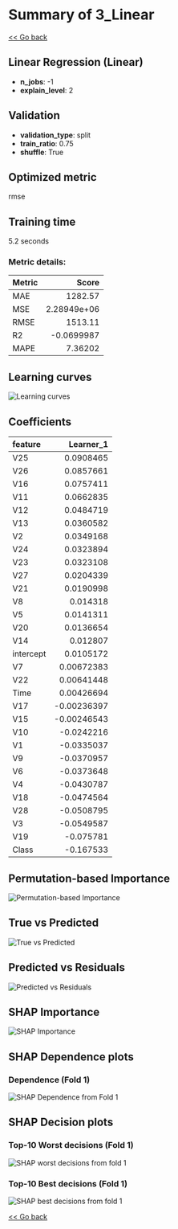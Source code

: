 # Summary of 3_Linear

[<< Go back](../README.md)


## Linear Regression (Linear)
- **n_jobs**: -1
- **explain_level**: 2

## Validation
 - **validation_type**: split
 - **train_ratio**: 0.75
 - **shuffle**: True

## Optimized metric
rmse

## Training time

5.2 seconds

### Metric details:
| Metric   |          Score |
|:---------|---------------:|
| MAE      | 1282.57        |
| MSE      |    2.28949e+06 |
| RMSE     | 1513.11        |
| R2       |   -0.0699987   |
| MAPE     |    7.36202     |



## Learning curves
![Learning curves](learning_curves.png)

## Coefficients
| feature   |   Learner_1 |
|:----------|------------:|
| V25       |  0.0908465  |
| V26       |  0.0857661  |
| V16       |  0.0757411  |
| V11       |  0.0662835  |
| V12       |  0.0484719  |
| V13       |  0.0360582  |
| V2        |  0.0349168  |
| V24       |  0.0323894  |
| V23       |  0.0323108  |
| V27       |  0.0204339  |
| V21       |  0.0190998  |
| V8        |  0.014318   |
| V5        |  0.0141311  |
| V20       |  0.0136654  |
| V14       |  0.012807   |
| intercept |  0.0105172  |
| V7        |  0.00672383 |
| V22       |  0.00641448 |
| Time      |  0.00426694 |
| V17       | -0.00236397 |
| V15       | -0.00246543 |
| V10       | -0.0242216  |
| V1        | -0.0335037  |
| V9        | -0.0370957  |
| V6        | -0.0373648  |
| V4        | -0.0430787  |
| V18       | -0.0474564  |
| V28       | -0.0508795  |
| V3        | -0.0549587  |
| V19       | -0.075781   |
| Class     | -0.167533   |


## Permutation-based Importance
![Permutation-based Importance](permutation_importance.png)
## True vs Predicted

![True vs Predicted](true_vs_predicted.png)


## Predicted vs Residuals

![Predicted vs Residuals](predicted_vs_residuals.png)



## SHAP Importance
![SHAP Importance](shap_importance.png)

## SHAP Dependence plots

### Dependence (Fold 1)
![SHAP Dependence from Fold 1](learner_fold_0_shap_dependence.png)

## SHAP Decision plots

### Top-10 Worst decisions (Fold 1)
![SHAP worst decisions from fold 1](learner_fold_0_shap_worst_decisions.png)
### Top-10 Best decisions (Fold 1)
![SHAP best decisions from fold 1](learner_fold_0_shap_best_decisions.png)

[<< Go back](../README.md)
